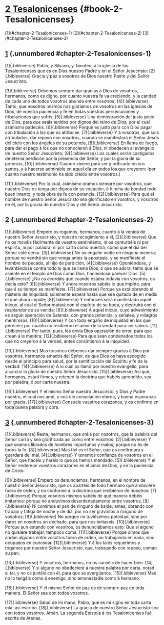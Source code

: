 # [2 Tesalonicenses](ch001.xhtml) {#book-2-Tesalonicenses}

<div id="chapterlinks-2-Tesalonicenses" class="chapterlinks">[1](#chapter-2-Tesalonicenses-1) [2](#chapter-2-Tesalonicenses-2) [3](#chapter-2-Tesalonicenses-3) </div>

## [1](ch056.xhtml) {.unnumbered #chapter-2-Tesalonicenses-1} 
[1]{.bibleverse} Pablo, y Silvano, y Timoteo, á la iglesia de los Tesalonicenses que es en Dios nuestro Padre y en el Señor Jesucristo: [2]{.bibleverse} Gracia y paz á vosotros de Dios nuestro Padre y del Señor Jesucristo.

[3]{.bibleverse} Debemos siempre dar gracias á Dios de vosotros, hermanos, como es digno, por cuanto vuestra fe va creciendo, y la caridad de cada uno de todos vosotros abunda entre vosotros; [4]{.bibleverse} Tanto, que nosotros mismos nos gloriamos de vosotros en las iglesias de Dios, de vuestra paciencia y fe en todas vuestras persecuciones y tribulaciones que sufrís: [5]{.bibleverse} Una demostración del justo juicio de Dios, para que seáis tenidos por dignos del reino de Dios, por el cual asimismo padecéis. [6]{.bibleverse} Porque es justo para con Dios pagar con tribulación á los que os atribulan. [7]{.bibleverse} Y á vosotros, que sois atribulados, dar reposo con nosotros, cuando se manifestará el Señor Jesús del cielo con los ángeles de su potencia, [8]{.bibleverse} En llama de fuego, para dar el pago á los que no conocieron á Dios, ni obedecen al evangelio de nuestro Señor Jesucristo; [9]{.bibleverse} Los cuales serán castigados de eterna perdición por la presencia del Señor, y por la gloria de su potencia, [10]{.bibleverse} Cuando viniere para ser glorificado en sus santos, y á hacerse admirable en aquel día en todos los que creyeron: (por cuanto nuestro testimonio ha sido creído entre vosotros.)

[11]{.bibleverse} Por lo cual, asimismo oramos siempre por vosotros, que nuestro Dios os tenga por dignos de su vocación, é hincha de bondad todo buen intento, y toda obra de fe con potencia, [12]{.bibleverse} Para que el nombre de nuestro Señor Jesucristo sea glorificado en vosotros, y vosotros en él, por la gracia de nuestro Dios y del Señor Jesucristo. 

## [2](ch056.xhtml) {.unnumbered #chapter-2-Tesalonicenses-2} 
[1]{.bibleverse} Empero os rogamos, hermanos, cuanto á la venida de nuestro Señor Jesucristo, y nuestro recogimiento á él, [2]{.bibleverse} Que no os mováis fácilmente de vuestro sentimiento, ni os conturbéis ni por espíritu, ni por palabra, ni por carta como nuestra, como que el día del Señor esté cerca. [3]{.bibleverse} No os engañe nadie en ninguna manera; porque no vendrá sin que venga antes la apostasía, y se manifieste el hombre de pecado, el hijo de perdición, [4]{.bibleverse} Oponiéndose, y levantándose contra todo lo que se llama Dios, ó que se adora; tanto que se asiente en el templo de Dios como Dios, haciéndose parecer Dios. [5]{.bibleverse} ¿No os acordáis que cuando estaba todavía con vosotros, os decía esto? [6]{.bibleverse} Y ahora vosotros sabéis lo que impide, para que á su tiempo se manifieste. [7]{.bibleverse} Porque ya está obrando el misterio de iniquidad: solamente espera hasta que sea quitado de en medio el que ahora impide; [8]{.bibleverse} Y entonces será manifestado aquel inicuo, al cual el Señor matará con el espíritu de su boca, y destruirá con el resplandor de su venida; [9]{.bibleverse} A aquel inicuo, cuyo advenimiento es según operación de Satanás, con grande potencia, y señales, y milagros mentirosos, [10]{.bibleverse} Y con todo engaño de iniquidad en los que perecen; por cuanto no recibieron el amor de la verdad para ser salvos. [11]{.bibleverse} Por tanto, pues, les envía Dios operación de error, para que crean á la mentira; [12]{.bibleverse} Para que sean condenados todos los que no creyeron á la verdad, antes consintieron á la iniquidad.

[13]{.bibleverse} Mas nosotros debemos dar siempre gracias á Dios por vosotros, hermanos amados del Señor, de que Dios os haya escogido desde el principio para salud, por la santificación del Espíritu y fe de la verdad: [14]{.bibleverse} A lo cual os llamó por nuestro evangelio, para alcanzar la gloria de nuestro Señor Jesucristo. [15]{.bibleverse} Así que, hermanos, estad firmes, y retened la doctrina que habéis aprendido, sea por palabra, ó por carta nuestra.

[16]{.bibleverse} Y el mismo Señor nuestro Jesucristo, y Dios y Padre nuestro, el cual nos amó, y nos dió consolación eterna, y buena esperanza por gracia, [17]{.bibleverse} Consuele vuestros corazones, y os confirme en toda buena palabra y obra. 

## [3](ch056.xhtml) {.unnumbered #chapter-2-Tesalonicenses-3} 
[1]{.bibleverse} Resta, hermanos, que oréis por nosotros, que la palabra del Señor corra y sea glorificada así como entre vosotros: [2]{.bibleverse} Y que seamos librados de hombres importunos y malos; porque no es de todos la fe. [3]{.bibleverse} Mas fiel es el Señor, que os confirmará y guardará del mal. [4]{.bibleverse} Y tenemos confianza de vosotros en el Señor, que hacéis y haréis lo que os hemos mandado. [5]{.bibleverse} Y el Señor enderece vuestros corazones en el amor de Dios, y en la paciencia de Cristo.

[6]{.bibleverse} Empero os denunciamos, hermanos, en el nombre de nuestro Señor Jesucristo, que os apartéis de todo hermano que anduviere fuera de orden, y no conforme á la doctrina que recibieron de nosotros: [7]{.bibleverse} Porque vosotros mismos sabéis de qué manera debéis imitarnos: porque no anduvimos desordenadamente entre vosotros, [8]{.bibleverse} Ni comimos el pan de ninguno de balde; antes, obrando con trabajo y fatiga de noche y de día, por no ser gravosos á ninguno de vosotros; [9]{.bibleverse} No porque no tuviésemos potestad, sino por daros en nosotros un dechado, para que nos imitaseis. [10]{.bibleverse} Porque aun estando con vosotros, os denunciábamos esto: Que si alguno no quisiere trabajar, tampoco coma. [11]{.bibleverse} Porque oímos que andan algunos entre vosotros fuera de orden, no trabajando en nada, sino ocupados en curiosear. [12]{.bibleverse} Y á los tales requerimos y rogamos por nuestro Señor Jesucristo, que, trabajando con reposo, coman su pan.

[13]{.bibleverse} Y vosotros, hermanos, no os canséis de hacer bien. [14]{.bibleverse} Y si alguno no obedeciere á nuestra palabra por carta, notad al tal, y no os juntéis con él, para que se avergüence. [15]{.bibleverse} Mas no lo tengáis como á enemigo, sino amonestadle como á hermano.

[16]{.bibleverse} Y el mismo Señor de paz os dé siempre paz en toda manera. El Señor sea con todos vosotros.

[17]{.bibleverse} Salud de mi mano, Pablo, que es mi signo en toda carta mía: así escribo. [18]{.bibleverse} La gracia de nuestro Señor Jesucristo sea con todos vosotros. Amén. La segunda Epístola á los Tesalonicenses fué escrita de Atenas. 